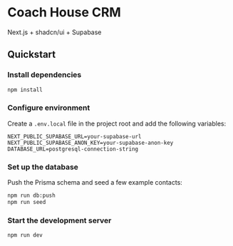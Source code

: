 # Coach House CRM

Next.js + shadcn/ui + Supabase

## Quickstart

### Install dependencies

```bash
npm install
```

### Configure environment

Create a `.env.local` file in the project root and add the following variables:

```env
NEXT_PUBLIC_SUPABASE_URL=your-supabase-url
NEXT_PUBLIC_SUPABASE_ANON_KEY=your-supabase-anon-key
DATABASE_URL=postgresql-connection-string
```

### Set up the database

Push the Prisma schema and seed a few example contacts:

```bash
npm run db:push
npm run seed
```

### Start the development server

```bash
npm run dev
```
